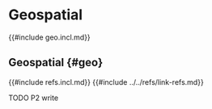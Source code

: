# Geospatial

{{#include geo.incl.md}}

## Geospatial {#geo}

{{#include refs.incl.md}}
{{#include ../../refs/link-refs.md}}

<div class="hidden">
TODO P2 write
</div>
